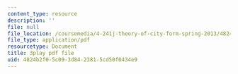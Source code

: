 ```yaml
---
content_type: resource
description: ''
file: null
file_location: /coursemedia/4-241j-theory-of-city-form-spring-2013/4824b2f05c093d8423815cd50f0434e9_Wf4_tmPw1As.pdf
file_type: application/pdf
resourcetype: Document
title: 3play pdf file
uid: 4824b2f0-5c09-3d84-2381-5cd50f0434e9
---
```

